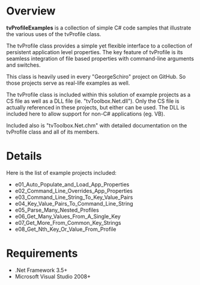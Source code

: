 Overview
========


<b>tvProfileExamples</b> is a collection of simple C# code samples that 
illustrate the various uses of the tvProfile class.

The tvProfile class provides a simple yet flexible interface to a collection of 
persistent application level properties. The key feature of tvProfile is its 
seamless integration of file based properties with command-line arguments and 
switches.

This class is heavily used in every "GeorgeSchiro" project on GitHub. So those 
projects serve as real-life examples as well.

The tvProfile class is included within this solution of example projects as a 
CS file as well as a DLL file (ie. "tvToolbox.Net.dll"). Only the CS file 
is actually referenced in these projects, but either can be used. The DLL is 
included here to allow support for non-C# applications (eg. VB).

Included also is "tvToolbox.Net.chm" with detailed documentation on the 
tvProfile class and all of its members.


Details
=======


Here is the list of example projects included:

- e01_Auto_Populate_and_Load_App_Properties
- e02_Command_Line_Overrides_App_Properties
- e03_Command_Line_String_To_Key_Value_Pairs
- e04_Key_Value_Pairs_To_Command_Line_String
- e05_Parse_Many_Nested_Profiles
- e06_Get_Many_Values_From_A_Single_Key
- e07_Get_More_From_Common_Key_Strings
- e08_Get_Nth_Key_Or_Value_From_Profile


Requirements
============


- .Net Framework 3.5+
- Microsoft Visual Studio 2008+
